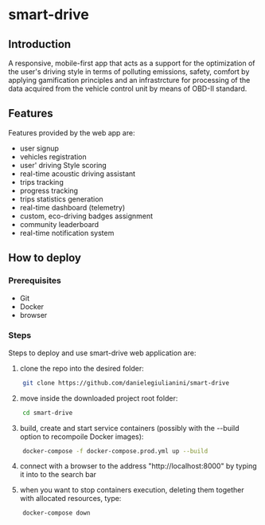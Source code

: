# smart-drive

## Introduction

A responsive, mobile-first app that acts as a support for the optimization of the user's driving style in terms of polluting emissions, safety, comfort by applying gamification principles and an infrastrcture for processing of the data acquired from the vehicle control unit by means of OBD-II standard.

## Features
Features provided by the web app are:

- user signup
- vehicles registration
- user' driving Style scoring
- real-time acoustic driving assistant 
- trips tracking
- progress tracking
- trips statistics generation
- real-time dashboard (telemetry)
- custom, eco-driving badges assignment
- community leaderboard
- real-time notification system

## How to deploy

### Prerequisites

- Git
- Docker
- browser

### Steps

Steps to deploy and use smart-drive web application are:

1. clone the repo into the desired folder:

```bash
    git clone https://github.com/danielegiulianini/smart-drive
```

2.	move inside the downloaded project root folder:
```bash
    cd smart-drive
```

3.	build, create and start service containers (possibly with the --build option to recompoile Docker images):
```bash
    docker-compose -f docker-compose.prod.yml up --build
```

4.	connect with a browser to the address "http://localhost:8000" by typing it into to the search bar

5.	when you want to stop containers execution, deleting them together with allocated resources, type:
```bash
    docker-compose down
```
